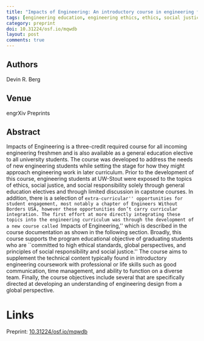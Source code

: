 ```yaml
---
title: "Impacts of Engineering: An introductory course in engineering featuring social justice"
tags: [engineering education, engineering ethics, ethics, social justice, social responsibility]
category: preprint
doi: 10.31224/osf.io/mqwdb
layout: post
comments: true
---
```


## Authors
Devin R. Berg

## Venue
engrXiv Preprints

## Abstract

Impacts of Engineering is a three-credit required course for all incoming engineering freshmen and is also available as a general education elective to all university students. The course was developed to address the needs of new engineering students while setting the stage for how they might approach engineering work in later curriculum. Prior to the development of this course, engineering students at UW-Stout were exposed to the topics of ethics, social justice, and social responsibility solely through general education electives and through limited discussion in capstone courses. In addition, there is a selection of ``extra-curricular'' opportunities for student engagement, most notably a chapter of Engineers Without Borders USA, however these opportunities don’t carry curricular integration. The first effort at more directly integrating these topics into the engineering curriculum was through the development of a new course called ``Impacts of Engineering,'' which is described in the course documentation as shown in the following section. Broadly, this course supports the program educational objective of graduating students who are ``committed to high ethical standards, global perspectives, and principles of social responsibility and social justice.'' The course aims to supplement the technical content typically found in introductory engineering coursework with professional or life skills such as good communication, time management, and ability to function on a diverse team. Finally, the course objectives include several that are specifically directed at developing an understanding of engineering design from a global perspective.

# Links
Preprint: [10.31224/osf.io/mqwdb](https://doi.org/10.31224/osf.io/mqwdb)  